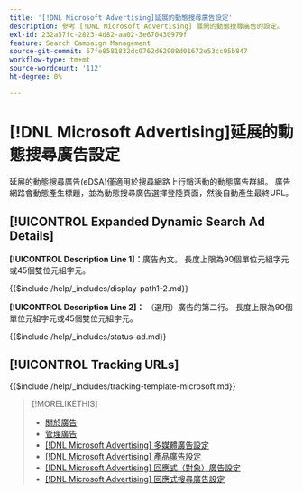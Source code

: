 ```yaml
---
title: '[!DNL Microsoft Advertising]延展的動態搜尋廣告設定'
description: 參考 [!DNL Microsoft Advertising] 展開的動態搜尋廣告的設定。
exl-id: 232a57fc-2823-4d82-aa02-3e670430979f
feature: Search Campaign Management
source-git-commit: 67fe8581832dc0762d62908d01672e53cc95b847
workflow-type: tm+mt
source-wordcount: '112'
ht-degree: 0%

---
```


# [!DNL Microsoft Advertising]延展的動態搜尋廣告設定

延展的動態搜尋廣告(eDSA)僅適用於搜尋網路上行銷活動的動態廣告群組。 廣告網路會動態產生標題，並為動態搜尋廣告選擇登陸頁面，然後自動產生最終URL。

## [!UICONTROL Expanded Dynamic Search Ad Details]

**[!UICONTROL Description Line 1]：**&#x200B;廣告內文。 長度上限為90個單位元組字元或45個雙位元組字元。

<!-- **[!UICONTROL Display Path 1]**, **[!UICONTROL Display Path 2]:** -->

{{$include /help/_includes/display-path1-2.md}}

**[!UICONTROL Description Line 2]：** （選用）廣告的第二行。 長度上限為90個單位元組字元或45個雙位元組字元。

<!-- **[!UICONTROL Status]:** -->

{{$include /help/_includes/status-ad.md}}

## [!UICONTROL Tracking URLs]

<!-- **[!UICONTROL Tracking Template URl]:** -->

{{$include /help/_includes/tracking-template-microsoft.md}}

>[!MORELIKETHIS]
>
>* [關於廣告](ad-about.md)
>* [管理廣告](ad-manage.md)
>* [[!DNL Microsoft Advertising] 多媒體廣告設定](ad-settings-microsoft-multimedia.md)
>* [[!DNL Microsoft Advertising] 產品廣告設定](ad-settings-microsoft-product.md)
>* [[!DNL Microsoft Advertising] 回應式（對象）廣告設定](ad-settings-microsoft-responsive.md)
>* [[!DNL Microsoft Advertising] 回應式搜尋廣告設定](ad-settings-microsoft-rsa.md)
